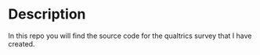 # Description

In this repo you will find the source code for the qualtrics survey that I have created. 
